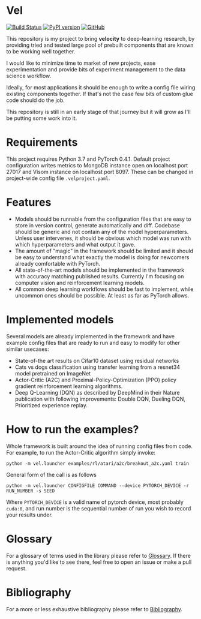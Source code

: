 # Vel

[![Build Status](https://travis-ci.org/MillionIntegrals/vel.svg?branch=master)](https://travis-ci.org/MillionIntegrals/vel)
[![PyPI version](https://badge.fury.io/py/vel.svg)](https://badge.fury.io/py/vel)
[![GitHub](https://img.shields.io/github/license/mashape/apistatus.svg)](https://github.com/MillionIntegrals/vel/blob/master/LICENSE)


This repository is my project to bring **velocity** to deep-learning research,
by providing tried and tested large pool of prebuilt components that are 
known to be working well together.

I would like to minimize time to market of new projects, ease experimentation
and provide bits of experiment management to the data science workflow.

Ideally, for most applications it should be enough to write a
config file wiring existing components together.
If that's not the case few bits of custom glue code should do the job.

This repository is still in an early stage of that journey but it will grow
as I'll be putting some work into it.

# Requirements

This project requires Python 3.7 and PyTorch 0.4.1. Default project configuration writes
metrics to MongoDB instance open on localhost port 27017 and Visom instance 
on localhost port 8097. These can be changed in project-wide config file
`.velproject.yaml`.

# Features

- Models should be runnable from the configuration files
  that are easy to store in version control, generate automatically and diff.
  Codebase should be generic and not contain any of the model hyperparameters.
  Unless user intervenes, it should be obvious which model was run
  with which hyperparameters and what output it gave.
- The amount of "magic" in the framework should be limited and it should be easy to
  understand what exactly the model is doing for newcomers already comfortable with PyTorch. 
- All state-of-the-art models should be implemented in the framework with accuracy
  matching published results.
  Currently I'm focusing on computer vision and reinforcement learning models.
- All common deep learning workflows should be fast to implement, while 
  uncommon ones should be possible. At least as far as PyTorch allows.
  
  
# Implemented models

Several models are already implemented in the framework and have example config files
that are ready to run and easy to modify for other similar usecases:

- State-of-the art results on Cifar10 dataset using residual networks
- Cats vs dogs classification using transfer learning from a resnet34 model pretrained on 
  ImageNet
- Actor-Critic (A2C) and Proximal-Policy-Optimization (PPO) policy gradient reinforcement
  learning algorithms.
- Deep Q-Learning (DQN) as described by DeepMind in their Nature publication with following 
  improvements: Double DQN, Dueling DQN, Prioritized experience replay.


# How to run the examples?

Whole framework is built around the idea of running config files from code. For example,
to run the Actor-Critic algorithm simply invoke:

```
python -m vel.launcher examples/rl/atari/a2c/breakout_a2c.yaml train
```

General form of the call is as follows 


```
python -m vel.launcher CONFIGFILE COMMAND --device PYTORCH_DEVICE -r RUN_NUMBER -s SEED
```

Where `PYTORCH_DEVICE` is a valid name of pytorch device, most probably `cuda:0`, and run
number is the sequential number of run you wish to record your results under.

# Glossary

For a glossary of terms used in the library please refer to [Glossary](docs/Glossary.md).
If there is anything you'd like to see there, feel free to open an issue or make a pull request.

# Bibliography

For a more or less exhaustive bibliography please refer to [Bibliography](docs/Bibliography.md).

